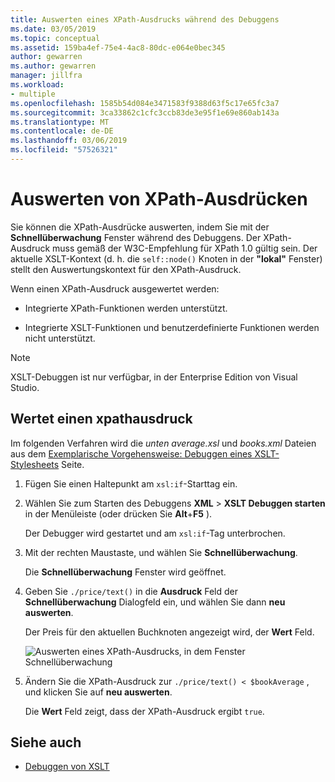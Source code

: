 ```yaml
---
title: Auswerten eines XPath-Ausdrucks während des Debuggens
ms.date: 03/05/2019
ms.topic: conceptual
ms.assetid: 159ba4ef-75e4-4ac8-80dc-e064e0bec345
author: gewarren
ms.author: gewarren
manager: jillfra
ms.workload:
- multiple
ms.openlocfilehash: 1585b54d084e3471583f9388d63f5c17e65fc3a7
ms.sourcegitcommit: 3ca33862c1cfc3ccb83de3e95f1e69e860ab143a
ms.translationtype: MT
ms.contentlocale: de-DE
ms.lasthandoff: 03/06/2019
ms.locfileid: "57526321"
---
```

# <a name="evaluate-xpath-expressions"></a>Auswerten von XPath-Ausdrücken

Sie können die XPath-Ausdrücke auswerten, indem Sie mit der **Schnellüberwachung** Fenster während des Debuggens. Der XPath-Ausdruck muss gemäß der W3C-Empfehlung für XPath 1.0 gültig sein. Der aktuelle XSLT-Kontext (d. h. die `self::node()` Knoten in der **"lokal"** Fenster) stellt den Auswertungskontext für den XPath-Ausdruck.

Wenn einen XPath-Ausdruck ausgewertet werden:

- Integrierte XPath-Funktionen werden unterstützt.

- Integrierte XSLT-Funktionen und benutzerdefinierte Funktionen werden nicht unterstützt.

> [!NOTE]
> XSLT-Debuggen ist nur verfügbar, in der Enterprise Edition von Visual Studio.

## <a name="evaluate-an-xpath-expression"></a>Wertet einen xpathausdruck

Im folgenden Verfahren wird die *unten average.xsl* und *books.xml* Dateien aus dem [Exemplarische Vorgehensweise: Debuggen eines XSLT-Stylesheets](../xml-tools/walkthrough-debug-an-xslt-style-sheet.md#sample-files) Seite.

1. Fügen Sie einen Haltepunkt am `xsl:if`-Starttag ein.

2. Wählen Sie zum Starten des Debuggens **XML** > **XSLT Debuggen starten** in der Menüleiste (oder drücken Sie **Alt**+**F5** ).

   Der Debugger wird gestartet und am `xsl:if`-Tag unterbrochen.

3. Mit der rechten Maustaste, und wählen Sie **Schnellüberwachung**.

   Die **Schnellüberwachung** Fenster wird geöffnet.

4. Geben Sie `./price/text()` in die **Ausdruck** Feld der **Schnellüberwachung** Dialogfeld ein, und wählen Sie dann **neu auswerten**.

   Der Preis für den aktuellen Buchknoten angezeigt wird, der **Wert** Feld.

   ![Auswerten eines XPath-Ausdrucks, in dem Fenster Schnellüberwachung](media/quickwatch-price.png)

5. Ändern Sie die XPath-Ausdruck zur `./price/text() < $bookAverage` , und klicken Sie auf **neu auswerten**.

   Die **Wert** Feld zeigt, dass der XPath-Ausdruck ergibt `true`.

## <a name="see-also"></a>Siehe auch

- [Debuggen von XSLT](../xml-tools/debugging-xslt.md)